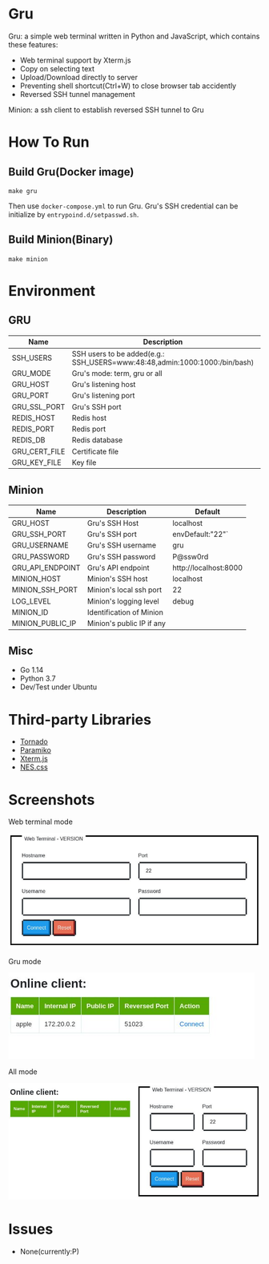 # Gru 
Gru: a simple web terminal written in Python and JavaScript, which contains these features:

* Web terminal support by Xterm.js
* Copy on selecting text
* Upload/Download directly to server
* Preventing shell shortcut(Ctrl+W) to close browser tab accidently
* Reversed SSH tunnel management

Minion: a ssh client to establish reversed SSH tunnel to Gru

# How To Run
## Build Gru(Docker image)
```
make gru
```
Then use `docker-compose.yml` to run Gru.
Gru's SSH credential can be initialize by `entrypoind.d/setpasswd.sh`.

## Build Minion(Binary)
```
make minion
```

# Environment
## GRU
Name | Description | Default
 --- | --- | --- 
SSH_USERS | SSH users to be added(e.g.: SSH_USERS=www:48:48,admin:1000:1000:/bin/bash)| 
GRU_MODE | Gru's mode: term, gru or all | term
GRU_HOST | Gru's listening host | 0.0.0.0
GRU_PORT | Gru's listening port | 8000
GRU_SSL_PORT | Gru's SSH port | 8443
REDIS_HOST | Redis host | localhost
REDIS_PORT | Redis port | 6379
REDIS_DB | Redis database | 0
GRU_CERT_FILE | Certificate file | ./ssl.crt
GRU_KEY_FILE | Key file | ./ssl.key

## Minion
Name | Description | Default
--- | --- | --- 
GRU_HOST | Gru's SSH Host | localhost
GRU_SSH_PORT | Gru's SSH port | envDefault:"22"`
GRU_USERNAME | Gru's SSH username | gru
GRU_PASSWORD | Gru's SSH password | P@ssw0rd
GRU_API_ENDPOINT | Gru's API endpoint | http://localhost:8000
MINION_HOST | Minion's SSH host | localhost
MINION_SSH_PORT | Minion's local ssh port | 22
LOG_LEVEL | Minion's logging level | debug
MINION_ID | Identification of Minion |
MINION_PUBLIC_IP | Minion's public IP if any |

## Misc
* Go 1.14
* Python 3.7
* Dev/Test under Ubuntu


# Third-party Libraries

* [Tornado](https://github.com/tornadoweb/tornado)
* [Paramiko](https://github.com/paramiko/paramiko)
* [Xterm.js](https://github.com/xtermjs/xterm.js/)
* [NES.css](https://github.com/nostalgic-css/NES.css/)

# Screenshots
Web terminal mode

![term mode](docs/term-mode.jpg)

Gru mode

![gru mode](docs/gru-mode.jpg)

All mode

![all mode](docs/all-mode.jpg)

# Issues
* None(currently:P) 



